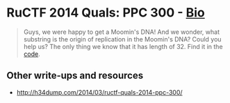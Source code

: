 # RuCTF 2014 Quals: PPC 300 - [Bio](https://github.com/HackerDom/ructf-2014-quals/tree/master/tasks/bio)

> Guys, we were happy to get a Moomin's DNA! And we wonder, what substring is the origin of replication in the Moomin's DNA? Could you help us?
> The only thing we know that it has length of 32. Find it in the [code](https://github.com/HackerDom/ructf-2014-quals/blob/master/tasks/bio/static/word.gz).

## Other write-ups and resources

* <http://h34dump.com/2014/03/ructf-quals-2014-ppc-300/>
